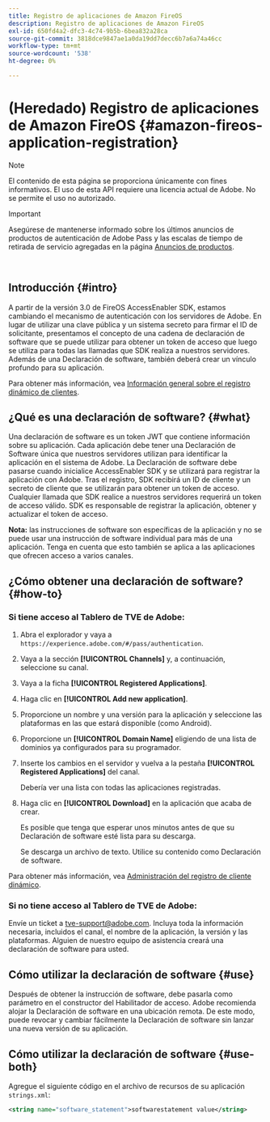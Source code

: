 ```yaml
---
title: Registro de aplicaciones de Amazon FireOS
description: Registro de aplicaciones de Amazon FireOS
exl-id: 650fd4a2-dfc3-4c74-9b5b-6bea832a28ca
source-git-commit: 3818dce9847ae1a0da19dd7decc6b7a6a74a46cc
workflow-type: tm+mt
source-wordcount: '538'
ht-degree: 0%

---
```


# (Heredado) Registro de aplicaciones de Amazon FireOS {#amazon-fireos-application-registration}

>[!NOTE]
>
>El contenido de esta página se proporciona únicamente con fines informativos. El uso de esta API requiere una licencia actual de Adobe. No se permite el uso no autorizado.

>[!IMPORTANT]
>
> Asegúrese de mantenerse informado sobre los últimos anuncios de productos de autenticación de Adobe Pass y las escalas de tiempo de retirada de servicio agregadas en la página [Anuncios de productos](/help/authentication/product-announcements.md).

</br>

## Introducción {#intro}

A partir de la versión 3.0 de FireOS AccessEnabler SDK, estamos cambiando el mecanismo de autenticación con los servidores de Adobe. En lugar de utilizar una clave pública y un sistema secreto para firmar el ID de solicitante, presentamos el concepto de una cadena de declaración de software que se puede utilizar para obtener un token de acceso que luego se utiliza para todas las llamadas que SDK realiza a nuestros servidores. Además de una Declaración de software, también deberá crear un vínculo profundo para su aplicación.

Para obtener más información, vea [Información general sobre el registro dinámico de clientes](../../../rest-apis/rest-api-dcr/dynamic-client-registration-overview.md).

## ¿Qué es una declaración de software? {#what}

Una declaración de software es un token JWT que contiene información sobre su aplicación. Cada aplicación debe tener una Declaración de Software única que nuestros servidores utilizan para identificar la aplicación en el sistema de Adobe. La Declaración de software debe pasarse cuando inicialice AccessEnabler SDK y se utilizará para registrar la aplicación con Adobe. Tras el registro, SDK recibirá un ID de cliente y un secreto de cliente que se utilizarán para obtener un token de acceso. Cualquier llamada que SDK realice a nuestros servidores requerirá un token de acceso válido. SDK es responsable de registrar la aplicación, obtener y actualizar el token de acceso.

**Nota:** las instrucciones de software son específicas de la aplicación y no se puede usar una instrucción de software individual para más de una aplicación. Tenga en cuenta que esto también se aplica a las aplicaciones que ofrecen acceso a varios canales.

## ¿Cómo obtener una declaración de software? {#how-to}

### Si tiene acceso al Tablero de TVE de Adobe:

1. Abra el explorador y vaya a `https://experience.adobe.com/#/pass/authentication`.

1. Vaya a la sección **[!UICONTROL Channels]** y, a continuación, seleccione su canal.

1. Vaya a la ficha **[!UICONTROL Registered Applications]**.

1. Haga clic en **[!UICONTROL Add new application]**.

1. Proporcione un nombre y una versión para la aplicación y seleccione las plataformas en las que estará disponible (como Android).

1. Proporcione un **[!UICONTROL Domain Name]** eligiendo de una lista de dominios ya configurados para su programador.

1. Inserte los cambios en el servidor y vuelva a la pestaña **[!UICONTROL Registered Applications]** del canal.

   Debería ver una lista con todas las aplicaciones registradas.

1. Haga clic en **[!UICONTROL Download]** en la aplicación que acaba de crear.

   Es posible que tenga que esperar unos minutos antes de que su Declaración de software esté lista para su descarga.

   Se descarga un archivo de texto. Utilice su contenido como Declaración de software.

Para obtener más información, vea [Administración del registro de cliente dinámico](../../../rest-apis/rest-api-dcr/dynamic-client-registration-overview.md#dynamic-client-registration-management).

### Si no tiene acceso al Tablero de TVE de Adobe:

Envíe un ticket a [tve-support@adobe.com](mailto:tve-support@adobe.com). Incluya toda la información necesaria, incluidos el canal, el nombre de la aplicación, la versión y las plataformas. Alguien de nuestro equipo de asistencia creará una declaración de software para usted.

## Cómo utilizar la declaración de software {#use}

Después de obtener la instrucción de software, debe pasarla como parámetro en el constructor del Habilitador de acceso. Adobe recomienda alojar la Declaración de software en una ubicación remota. De este modo, puede revocar y cambiar fácilmente la Declaración de software sin lanzar una nueva versión de su aplicación.

## Cómo utilizar la declaración de software {#use-both}

Agregue el siguiente código en el archivo de recursos de su aplicación `strings.xml`:

```XML
<string name="software_statement">softwarestatement value</string>
```
